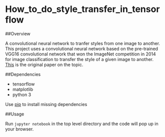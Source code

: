 # How_to_do_style_transfer_in_tensorflow

##Overview

A convolutional neural network to tranfer styles from one image to another.
This project uses a convolutional neural network based on the pre-trained VGG16 convolutional network that won the ImageNet competition in 2014 for image classification to transfer the style of a given image to another. [This](https://arxiv.org/abs/1508.06576) is the original paper on the topic.


##Dependencies

* tensorflow
* matplotlib
* python 3

Use [pip](https://pip.pypa.io/en/stable/installing/) to install missing dependencies

##Usage

Run `jupyter notebook` in the top level directory and the code will pop up in your browser.
